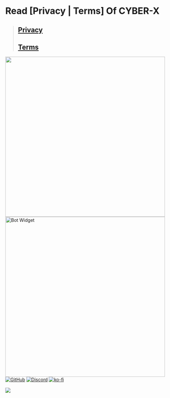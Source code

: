 # Read [Privacy | Terms] Of CYBER-X


> [Privacy](https://github.com/LUCASS7001/CYBER-X/blob/main/Privacy%20Policy.md)
> ----
> [Terms](https://github.com/LUCASS7001/CYBER-X/blob/main/TERMS%20OF%20SERVICE.md)
> ----

<img align="left" width="500" style="margin: 0 10px 0 0;" alt=" " src="https://discord.c99.nl/widget/theme-2/577600234734092288.png">

----

----

----

----

---- 

<img align="left" width="500" style="margin: 0 10px 0 0;" alt="Bot Widget" src="https://discord.c99.nl/widget/theme-3/1109076213596692603.png">

----

----

----

----

---- 

[![GitHub](https://img.shields.io/badge/Github-100000?style=for-the-badge&logo=github&logoColor=white)](https://github.com/1Lucass)
[![Discord](https://img.shields.io/badge/Discord-7289DA?style=for-the-badge&logo=discord&logoColor=white)](https://discord.gg/YP6PVeRSQw)
[![ko-fi](https://ko-fi.com/img/githubbutton_sm.svg)](https://ko-fi.com/W7W8L25ZK)
<br><br><img src="https://user-images.githubusercontent.com/73097560/115834477-dbab4500-a447-11eb-908a-139a6edaec5c.gif"><br><br>
